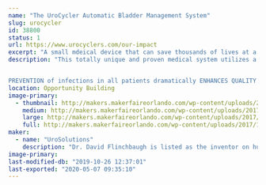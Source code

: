 ```yaml
---
name: "The UroCycler Automatic Bladder Management System"
slug: urocycler
id: 38800
status: 1
url: https://www.urocyclers.com/our-impact
excerpt: "A small mdeical device that can save thousands of lives at a ridiculously low cost."
description: "This totally unique and proven medical system utilizes a precision, passive, low-cost, non-intrusive magnetic valve attached to the outer end of a Foley indwelling catheter, to serve as an external  PROSTHETIC sphincter muscle. In addition to preventing reflux of septic voided urine flowing back into the bladder from the collection bag, this system provides the benefit of sensing bladder filling pressure while allowing the bladder to fill and automatically flush out the body's liquid wastes in a NORMAL CYCLIC manner. The FDA-protocol observed results are amazing, because the REDUCTION IN Catheter-Associated Urinary Tract Infections (CAUTIs) has been proven to be 90.9%!


PREVENTION of infections in all patients dramatically ENHANCES QUALITY OF LIFE and REDUCES suffering, deaths,  and healthcare COSTS. This booth illustrates the principle of operation plus the patient-safety and user-friendly features of this \"Modern Marvel\" (History Channel), patented, life-saving medical system, thus helping to solve a problem which kills an estimated 271 Americans per day, now using a significantly Medicare-Reimbursed extremely effective new product."
location: Opportunity Building
image-primary:
  - thumbnail: http://makers.makerfaireorlando.com/wp-content/uploads/2017/10/Clear_Uro_Horiz-150x150.jpg
    medium: http://makers.makerfaireorlando.com/wp-content/uploads/2017/10/Clear_Uro_Horiz-300x225.jpg
    large: http://makers.makerfaireorlando.com/wp-content/uploads/2017/10/Clear_Uro_Horiz.jpg
    full: http://makers.makerfaireorlando.com/wp-content/uploads/2017/10/Clear_Uro_Horiz.jpg
maker:
  - name: "UroSolutions"
    description: "Dr. David Flinchbaugh is listed as the inventor on hundreds of patents.  He has a PHD in physics and a long history of innovative designs.  He has been the president of Inventors Council of Central Florida for over 40 years and has helped hundreds of people move their ideas toward products.  "
image-primary: 
last-modified-db: "2019-10-26 12:37:01"
last-exported: "2020-05-07 09:35:10"
---
```

